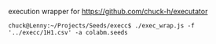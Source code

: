 execution wrapper for https://github.com/chuck-h/executator

```
chuck@Lenny:~/Projects/Seeds/execc$ ./exec_wrap.js -f '../execc/1H1.csv' -a colabm.seeds
```
